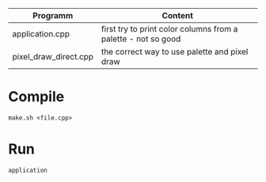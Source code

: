 |Programm|Content|
|---------|-------|
|application.cpp       |first try to print color columns from a palette - not so good|
|pixel_draw_direct.cpp |the correct way to use palette and pixel draw|

# Compile

`make.sh <file.cpp>`

# Run

`application`
